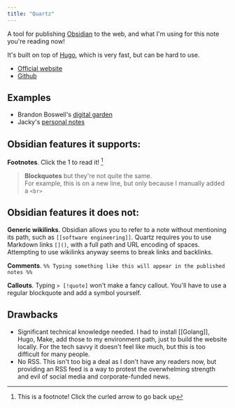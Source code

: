 ```yaml
---
title: "Quartz"
---
```


A tool for publishing [Obsidian](notes/obsidian) to the web, and what I'm using for this note you're reading now!

It's built on top of [Hugo](notes/Hugo), which is very fast, but can be hard to use. 

- [Official website](http://quartz.jzhao.xyz/)
- [Github](https://github.com/jackyzha0/quartz)

## Examples

- Brandon Boswell's [digital garden](https://brandonkboswell.com/)
- Jacky's [personal notes](https://jzhao.xyz/)

## Obsidian features it supports:

**Footnotes**. Click the 1 to read it! [^1]

> **Blockquotes** but they're not quite the same.<br />
> For example, this is on a new line, but only because I manually added a `<br>`



## Obsidian features it does not:

**Generic wikilinks**. Obsidian allows you to refer to a note without mentioning its path, such as `[[software engineering]]`. Quartz requires you to use Markdown links `[]()`, with a full path and URL encoding of spaces. Attempting to use wikilinks anyway seems to break links and backlinks. 

**Comments**. `%% Typing something like this will appear in the published notes %%`

**Callouts**. Typing `> [!quote]` won't make a fancy callout. You'll have to use a regular blockquote and add a symbol yourself. 

## Drawbacks
- Significant technical knowledge needed. I had to install [[Golang]], Hugo, Make, add those to my environment path, just to build the website locally. For the tech savvy it doesn't feel like much, but this is too difficult for many people. 
- No RSS. This isn't too big a deal as I don't have any readers now, but providing an RSS feed is a way to protest the overwhelming strength and evil of social media and corporate-funded news. 

[^1]: This is a footnote! Click the curled arrow to go back up